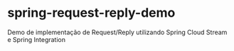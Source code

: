 # spring-request-reply-demo
Demo de implementação de Request/Reply utilizando Spring Cloud Stream e Spring Integration
